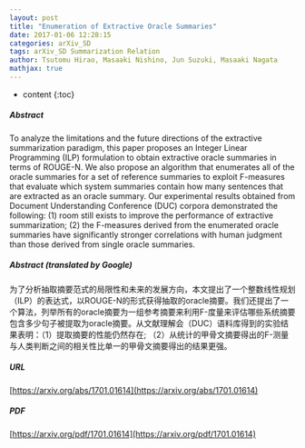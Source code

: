 ```yaml
---
layout: post
title: "Enumeration of Extractive Oracle Summaries"
date: 2017-01-06 12:28:15
categories: arXiv_SD
tags: arXiv_SD Summarization Relation
author: Tsutomu Hirao, Masaaki Nishino, Jun Suzuki, Masaaki Nagata
mathjax: true
---
```


* content
{:toc}

##### Abstract
To analyze the limitations and the future directions of the extractive summarization paradigm, this paper proposes an Integer Linear Programming (ILP) formulation to obtain extractive oracle summaries in terms of ROUGE-N. We also propose an algorithm that enumerates all of the oracle summaries for a set of reference summaries to exploit F-measures that evaluate which system summaries contain how many sentences that are extracted as an oracle summary. Our experimental results obtained from Document Understanding Conference (DUC) corpora demonstrated the following: (1) room still exists to improve the performance of extractive summarization; (2) the F-measures derived from the enumerated oracle summaries have significantly stronger correlations with human judgment than those derived from single oracle summaries.

##### Abstract (translated by Google)
为了分析抽取摘要范式的局限性和未来的发展方向，本文提出了一个整数线性规划（ILP）的表达式，以ROUGE-N的形式获得抽取的oracle摘要。我们还提出了一个算法，列举所有的oracle摘要为一组参考摘要来利用F-度量来评估哪些系统摘要包含多少句子被提取为oracle摘要。从文献理解会（DUC）语料库得到的实验结果表明：（1）提取摘要的性能仍然存在; （2）从统计的甲骨文摘要得出的F-测量与人类判断之间的相关性比单一的甲骨文摘要得出的结果更强。

##### URL
[https://arxiv.org/abs/1701.01614](https://arxiv.org/abs/1701.01614)

##### PDF
[https://arxiv.org/pdf/1701.01614](https://arxiv.org/pdf/1701.01614)

